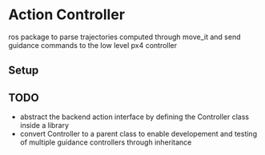 # Action Controller

ros package to parse trajectories computed through move_it and send guidance commands to the low level px4 controller 

## Setup


## TODO

* abstract the backend action interface by defining the Controller class inside a library
* convert Controller to a parent class to enable developement and testing of multiple guidance controllers through inheritance 
